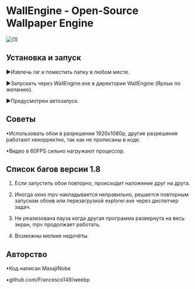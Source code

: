 WallEngine - Open-Source Wallpaper Engine
============================= 

![(1)](https://user-images.githubusercontent.com/52446061/61069325-77132780-a425-11e9-9cac-3aeb00b9cc34.gif)


Установка и запуск 
----------- 
►Извлечь rar и поместить папку в любом месте. 

►Запускать через WallEngine.exe в директории WallEngine (Ярлык по желанию). 

►Предусмотрен автозапуск. 


Советы 
-----------
•Использовать обои в разрешении 1920x1080p, 
другие разрешения работают некорректно, так как не прописаны в коде. 

•Видео в 60FPS сильно нагружают процессор. 


Список багов версии 1.8 
----------- 
1. Если запустить обои повторно, происходит наложение друг на друга. 

2. Иногда окно mpv накладывается неправильно, 
решается повторным запуском обоев или перезагрузкой explorer.exe через диспетчер задач. 

3. Не реализована пауза когда другая программа развернута на весь экран, 
mpv продолжает работать. 

4. Возможны мелкие недочёты. 


Авторство 
----------- 
•Код написан MasajiNobe 

•github.com/Francesco149/weebp